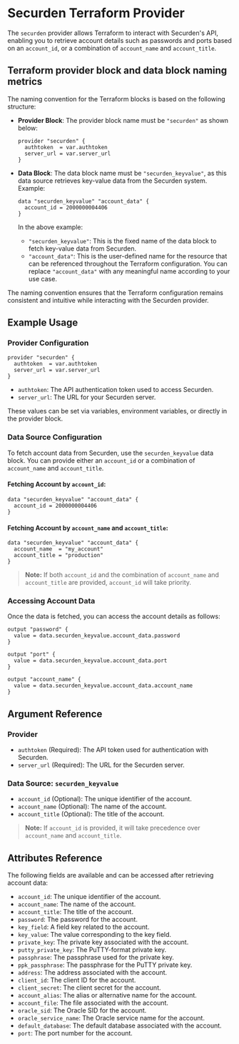 # Securden Terraform Provider

The `securden` provider allows Terraform to interact with Securden's API, enabling you to retrieve account details such as passwords and ports based on an `account_id`, or a combination of `account_name` and `account_title`.

## Terraform provider block and data block naming metrics

The naming convention for the Terraform blocks is based on the following structure:

- **Provider Block**: The provider block name must be `"securden"` as shown below:
  
  ```hcl
  provider "securden" {
    authtoken  = var.authtoken
    server_url = var.server_url
  }
  ```

- **Data Block**: The data block name must be `"securden_keyvalue"`, as this data source retrieves key-value data from the Securden system. Example:

  ```hcl
  data "securden_keyvalue" "account_data" {
    account_id = 2000000004406
  }
  ```

  In the above example:
  - `"securden_keyvalue"`: This is the fixed name of the data block to fetch key-value data from Securden.
  - `"account_data"`: This is the user-defined name for the resource that can be referenced throughout the Terraform configuration. You can replace `"account_data"` with any meaningful name according to your use case.

The naming convention ensures that the Terraform configuration remains consistent and intuitive while interacting with the Securden provider.


## Example Usage

### Provider Configuration

```hcl
provider "securden" {
  authtoken  = var.authtoken
  server_url = var.server_url
}
```

- `authtoken`: The API authentication token used to access Securden.
- `server_url`: The URL for your Securden server.

These values can be set via variables, environment variables, or directly in the provider block.

### Data Source Configuration

To fetch account data from Securden, use the `securden_keyvalue` data block. You can provide either an `account_id` or a combination of `account_name` and `account_title`.

#### Fetching Account by `account_id`:

```hcl
data "securden_keyvalue" "account_data" {
  account_id = 2000000004406
}
```

#### Fetching Account by `account_name` and `account_title`:

```hcl
data "securden_keyvalue" "account_data" {
  account_name  = "my_account"
  account_title = "production"
}
```

> **Note:** If both `account_id` and the combination of `account_name` and `account_title` are provided, `account_id` will take priority.

### Accessing Account Data

Once the data is fetched, you can access the account details as follows:

```hcl
output "password" {
  value = data.securden_keyvalue.account_data.password
}

output "port" {
  value = data.securden_keyvalue.account_data.port
}

output "account_name" {
  value = data.securden_keyvalue.account_data.account_name
}
```

## Argument Reference

### Provider

- `authtoken` (Required): The API token used for authentication with Securden.
- `server_url` (Required): The URL for the Securden server.

### Data Source: `securden_keyvalue`

- `account_id` (Optional): The unique identifier of the account.
- `account_name` (Optional): The name of the account.
- `account_title` (Optional): The title of the account.

> **Note:** If `account_id` is provided, it will take precedence over `account_name` and `account_title`.

## Attributes Reference

The following fields are available and can be accessed after retrieving account data:

- `account_id`: The unique identifier of the account.
- `account_name`: The name of the account.
- `account_title`: The title of the account.
- `password`: The password for the account.
- `key_field`: A field key related to the account.
- `key_value`: The value corresponding to the key field.
- `private_key`: The private key associated with the account.
- `putty_private_key`: The PuTTY-format private key.
- `passphrase`: The passphrase used for the private key.
- `ppk_passphrase`: The passphrase for the PuTTY private key.
- `address`: The address associated with the account.
- `client_id`: The client ID for the account.
- `client_secret`: The client secret for the account.
- `account_alias`: The alias or alternative name for the account.
- `account_file`: The file associated with the account.
- `oracle_sid`: The Oracle SID for the account.
- `oracle_service_name`: The Oracle service name for the account.
- `default_database`: The default database associated with the account.
- `port`: The port number for the account.